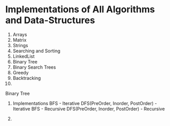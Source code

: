 # Implementations of All Algorithms and Data-Structures


1. Arrays
2. Matrix
3. Strings
4. Searching and Sorting
5. LinkedList
6. Binary Tree
7. Binary Search Trees
8. Greedy
9. Backtracking
10. 




Binary Tree
1. Implementations
  BFS - Iterative
  DFS(PreOrder, Inorder, PostOrder) - Iterative
  BFS - Recursive
  DFS(PreOrder, Inorder, PostOrder) - Recursive
  
  
2. 

